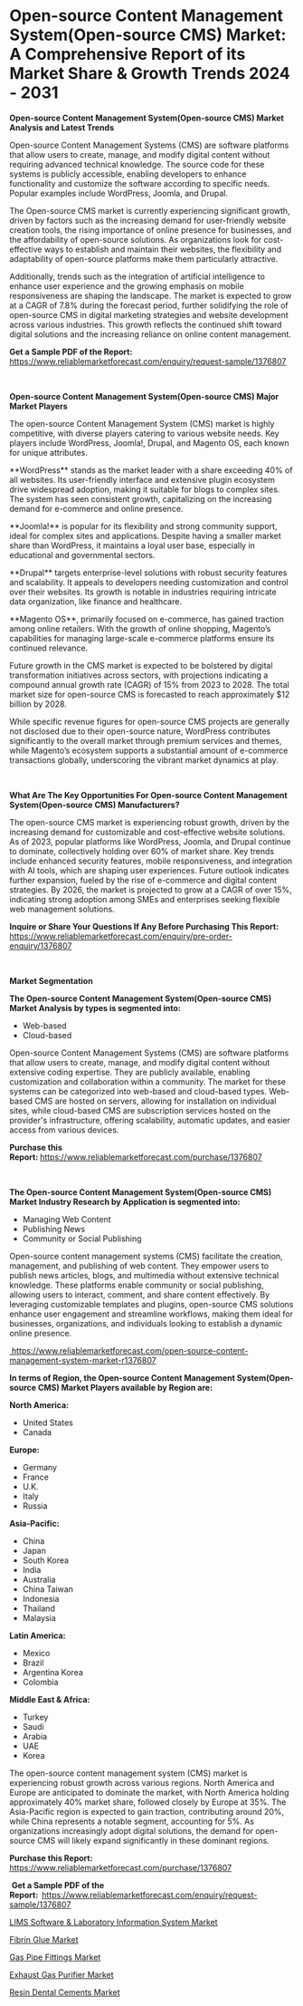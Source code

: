 <p><h1>Open-source Content Management System(Open-source CMS) Market: A Comprehensive Report of its Market Share & Growth Trends 2024 - 2031</h1></p><p><strong>Open-source Content Management System(Open-source CMS) Market Analysis and Latest Trends</strong></p>
<p><p>Open-source Content Management Systems (CMS) are software platforms that allow users to create, manage, and modify digital content without requiring advanced technical knowledge. The source code for these systems is publicly accessible, enabling developers to enhance functionality and customize the software according to specific needs. Popular examples include WordPress, Joomla, and Drupal.</p><p>The Open-source CMS market is currently experiencing significant growth, driven by factors such as the increasing demand for user-friendly website creation tools, the rising importance of online presence for businesses, and the affordability of open-source solutions. As organizations look for cost-effective ways to establish and maintain their websites, the flexibility and adaptability of open-source platforms make them particularly attractive.</p><p>Additionally, trends such as the integration of artificial intelligence to enhance user experience and the growing emphasis on mobile responsiveness are shaping the landscape. The market is expected to grow at a CAGR of 7.8% during the forecast period, further solidifying the role of open-source CMS in digital marketing strategies and website development across various industries. This growth reflects the continued shift toward digital solutions and the increasing reliance on online content management.</p></p>
<p><strong>Get a Sample PDF of the Report:&nbsp;</strong> <a href="https://www.reliablemarketforecast.com/enquiry/request-sample/1376807?utm_campaign=1169&utm_medium=2&utm_source=Github&utm_content=ia&utm_term=23102024&utm_id=open-source-content-management-systemopen-source-cms">https://www.reliablemarketforecast.com/enquiry/request-sample/1376807</a></p>
<p>&nbsp;</p>
<p><strong>Open-source Content Management System(Open-source CMS) Major Market Players</strong></p>
<p><p>The open-source Content Management System (CMS) market is highly competitive, with diverse players catering to various website needs. Key players include WordPress, Joomla!, Drupal, and Magento OS, each known for unique attributes. </p><p>**WordPress** stands as the market leader with a share exceeding 40% of all websites. Its user-friendly interface and extensive plugin ecosystem drive widespread adoption, making it suitable for blogs to complex sites. The system has seen consistent growth, capitalizing on the increasing demand for e-commerce and online presence.</p><p>**Joomla!** is popular for its flexibility and strong community support, ideal for complex sites and applications. Despite having a smaller market share than WordPress, it maintains a loyal user base, especially in educational and governmental sectors. </p><p>**Drupal** targets enterprise-level solutions with robust security features and scalability. It appeals to developers needing customization and control over their websites. Its growth is notable in industries requiring intricate data organization, like finance and healthcare.</p><p>**Magento OS**, primarily focused on e-commerce, has gained traction among online retailers. With the growth of online shopping, Magento’s capabilities for managing large-scale e-commerce platforms ensure its continued relevance.</p><p>Future growth in the CMS market is expected to be bolstered by digital transformation initiatives across sectors, with projections indicating a compound annual growth rate (CAGR) of 15% from 2023 to 2028. The total market size for open-source CMS is forecasted to reach approximately $12 billion by 2028.</p><p>While specific revenue figures for open-source CMS projects are generally not disclosed due to their open-source nature, WordPress contributes significantly to the overall market through premium services and themes, while Magento’s ecosystem supports a substantial amount of e-commerce transactions globally, underscoring the vibrant market dynamics at play.</p></p>
<p>&nbsp;</p>
<p><strong>What Are The Key Opportunities For Open-source Content Management System(Open-source CMS) Manufacturers?</strong></p>
<p><p>The open-source CMS market is experiencing robust growth, driven by the increasing demand for customizable and cost-effective website solutions. As of 2023, popular platforms like WordPress, Joomla, and Drupal continue to dominate, collectively holding over 60% of market share. Key trends include enhanced security features, mobile responsiveness, and integration with AI tools, which are shaping user experiences. Future outlook indicates further expansion, fueled by the rise of e-commerce and digital content strategies. By 2026, the market is projected to grow at a CAGR of over 15%, indicating strong adoption among SMEs and enterprises seeking flexible web management solutions.</p></p>
<p><strong>Inquire or Share Your Questions If Any Before Purchasing This Report:</strong> <a href="https://www.reliablemarketforecast.com/enquiry/pre-order-enquiry/1376807?utm_campaign=1169&utm_medium=2&utm_source=Github&utm_content=ia&utm_term=23102024&utm_id=open-source-content-management-systemopen-source-cms">https://www.reliablemarketforecast.com/enquiry/pre-order-enquiry/1376807</a></p>
<p>&nbsp;</p>
<p><strong>Market Segmentation</strong></p>
<p><strong>The Open-source Content Management System(Open-source CMS) Market Analysis by types is segmented into:</strong></p>
<p><ul><li>Web-based</li><li>Cloud-based</li></ul></p>
<p><p>Open-source Content Management Systems (CMS) are software platforms that allow users to create, manage, and modify digital content without extensive coding expertise. They are publicly available, enabling customization and collaboration within a community. The market for these systems can be categorized into web-based and cloud-based types. Web-based CMS are hosted on servers, allowing for installation on individual sites, while cloud-based CMS are subscription services hosted on the provider's infrastructure, offering scalability, automatic updates, and easier access from various devices.</p></p>
<p><strong>Purchase this Report:&nbsp;</strong><a href="https://www.reliablemarketforecast.com/purchase/1376807?utm_campaign=1169&utm_medium=2&utm_source=Github&utm_content=ia&utm_term=23102024&utm_id=open-source-content-management-systemopen-source-cms">https://www.reliablemarketforecast.com/purchase/1376807</a></p>
<p>&nbsp;</p>
<p><strong>The Open-source Content Management System(Open-source CMS) Market Industry Research by Application is segmented into:</strong></p>
<p><ul><li>Managing Web Content</li><li>Publishing News</li><li>Community or Social Publishing</li></ul></p>
<p><p>Open-source content management systems (CMS) facilitate the creation, management, and publishing of web content. They empower users to publish news articles, blogs, and multimedia without extensive technical knowledge. These platforms enable community or social publishing, allowing users to interact, comment, and share content effectively. By leveraging customizable templates and plugins, open-source CMS solutions enhance user engagement and streamline workflows, making them ideal for businesses, organizations, and individuals looking to establish a dynamic online presence.</p></p>
<p><a href="https://www.reliablemarketforecast.com/open-source-content-management-system-market-r1376807?utm_campaign=1169&utm_medium=2&utm_source=Github&utm_content=ia&utm_term=23102024&utm_id=open-source-content-management-systemopen-source-cms">&nbsp;https://www.reliablemarketforecast.com/open-source-content-management-system-market-r1376807</a></p>
<p><strong>In terms of Region, the Open-source Content Management System(Open-source CMS) Market Players available by Region are:</strong></p>
<p>
    <p> <strong> North America: </strong>
        <ul>
            <li>United States</li>
            <li>Canada</li>
        </ul>
        </p> 
    <p> <strong> Europe: </strong>
        <ul>
            <li>Germany</li>
            <li>France</li>
            <li>U.K.</li>
            <li>Italy</li>
            <li>Russia</li>
        </ul>
        </p> 
    <p> <strong> Asia-Pacific: </strong>
        <ul>
            <li>China</li>
            <li>Japan</li>
            <li>South Korea</li>
            <li>India</li>
            <li>Australia</li>
            <li>China Taiwan</li>
            <li>Indonesia</li>
            <li>Thailand</li>
            <li>Malaysia</li>
        </ul>
        </p> 
    <p> <strong> Latin America: </strong>
        <ul>
            <li>Mexico</li>
            <li>Brazil</li>
            <li>Argentina Korea</li>
            <li>Colombia</li>
        </ul>
        </p> 
    <p> <strong> Middle East & Africa: </strong>
        <ul>
            <li>Turkey</li>
            <li>Saudi</li>
            <li>Arabia</li>
            <li>UAE</li>
            <li>Korea</li>
        </ul>
    </p>
    </p>
<p><p>The open-source content management system (CMS) market is experiencing robust growth across various regions. North America and Europe are anticipated to dominate the market, with North America holding approximately 40% market share, followed closely by Europe at 35%. The Asia-Pacific region is expected to gain traction, contributing around 20%, while China represents a notable segment, accounting for 5%. As organizations increasingly adopt digital solutions, the demand for open-source CMS will likely expand significantly in these dominant regions.</p></p>
<p><strong>Purchase this Report: </strong><a href="https://www.reliablemarketforecast.com/purchase/1376807?utm_campaign=1169&utm_medium=2&utm_source=Github&utm_content=ia&utm_term=23102024&utm_id=open-source-content-management-systemopen-source-cms">https://www.reliablemarketforecast.com/purchase/1376807</a></p>
<p>&nbsp;<strong>Get a Sample PDF of the Report:&nbsp;&nbsp;</strong><a href="https://www.reliablemarketforecast.com/enquiry/request-sample/1376807?utm_campaign=1169&utm_medium=2&utm_source=Github&utm_content=ia&utm_term=23102024&utm_id=open-source-content-management-systemopen-source-cms">https://www.reliablemarketforecast.com/enquiry/request-sample/1376807</a></p>
<p><strong></strong></p>
<p><p><a href="https://github.com/bailee2qhthar/Market-Research-Report-List-1/blob/main/lims-software-laboratory-information-system-market.md?utm_campaign=1169&utm_medium=2&utm_source=Github&utm_content=ia&utm_term=23102024&utm_id=open-source-content-management-systemopen-source-cms">LIMS Software & Laboratory Information System Market</a></p><p><a href="https://www.linkedin.com/pulse/exploring-fibrin-glue-market-dynamics-revenue-analysis-xaonf?utm_campaign=1169&utm_medium=2&utm_source=Github&utm_content=ia&utm_term=23102024&utm_id=open-source-content-management-systemopen-source-cms">Fibrin Glue Market</a></p><p><a href="https://issuu.com/reportprime-2/docs/gas-pipe-fittings-market-size-2030._d27df4071cdfa0?utm_campaign=1169&utm_medium=2&utm_source=Github&utm_content=ia&utm_term=23102024&utm_id=open-source-content-management-systemopen-source-cms">Gas Pipe Fittings Market</a></p><p><a href="https://issuu.com/reportprime-2/docs/exhaust-gas-purifier-market-size-20_c42e131f684db9?utm_campaign=1169&utm_medium=2&utm_source=Github&utm_content=ia&utm_term=23102024&utm_id=open-source-content-management-systemopen-source-cms">Exhaust Gas Purifier Market</a></p><p><a href="https://www.linkedin.com/pulse/resin-dental-cements-market-research-report-exploring-hq4vf?utm_campaign=1169&utm_medium=2&utm_source=Github&utm_content=ia&utm_term=23102024&utm_id=open-source-content-management-systemopen-source-cms">Resin Dental Cements Market</a></p></p>